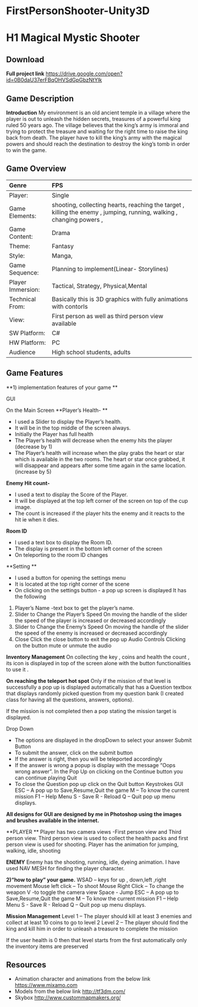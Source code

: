 # FirstPersonShooter-Unity3D


# H1 Magical Mystic Shooter

Download
------------------
**Full project link**
https://drive.google.com/open?id=0B0daU37erFBqOHVSdGpGbzNtYlk


Game Description
------------------

**Introduction**
	My environment is an old ancient temple in a village where the player is out to unleash the hidden secrets, treasures of a powerful king ruled 50 years ago. The village believes that the king’s army is immoral and trying to protect the treasure and waiting for the right time to raise the king back from death. The player have to kill the king’s army with the magical powers and should reach the destination to destroy the king’s tomb in order to win the game.

Game Overview
--------------

|Genre|	FPS|
|:---------|:-----|
|Player:	|Single|
|Game Elements:	|shooting, collecting hearts, reaching the target , killing the enemy , jumping, running, walking , changing powers , |changing player and enemy settings, teleporting |
|Game Content:	|Drama| 
|Theme:	|Fantasy|
|Style:	|Manga,|
|Game Sequence:	|Planning to implement(Linear- Storylines)|
|Player Immersion:	|Tactical, Strategy, Physical,Mental|
|Technical From:	|Basically this is 3D graphics with fully animations with contorls|
|View:	|First person as well as third person view available|
|SW Platform:	|C#|
|HW Platform:	|PC|
|Audience	|High school students,  adults |


Game Features
------------------

**1)	implementation features of your game **

GUI 

On the Main Screen 
**Player’s Health- **
*	I used a Slider to display the Player’s health. 
*	It will be in the top middle of the screen always.
*	Initially the Player has full health 
*	The Player’s health will decrease when the enemy hits the player (decrease by 1)
*	The Player’s health will increase when the play grabs the heart or star which is available in the two rooms. The heart or star once grabbed, it will disappear and appears after some time again in the same location. (increase by 5)

**Enemy Hit count-**
*	I used a text to display the Score of the Player.
*	It will be displayed at the top left corner of the screen on top of the cup image.
*	The count is increased if the player hits the enemy and it reacts to the hit ie when it dies.

**Room ID**
*	I used a text box to display the Room ID.
*	The display is present in the bottom left corner of the screen
*	On teleporting to the room ID changes

**Setting **
*	I used a button for opening the settings menu
*	It is located at the top right corner of the scene
*	On clicking on the settings button - a pop up screen is displayed
It has the following
1.	Player’s Name -text box to get the player’s name.
2.	Slider to Change the Player’s Speed 
    On moving the handle of the slider the speed of the player is increased or decreased accordingly 
3.	Slider to Change the Enemy’s Speed
On moving the handle of the slider the speed of the enemy is increased or decreased accordingly
4.	Close 
Click the close button to exit the pop up
       Audio Controls
	Clicking on the button mute or unmute the audio
	
**Inventory Management**
On collecting the key , coins and health the count , its icon is displayed in top of the screen alone with  the button functionalities to use it .


**On reaching the teleport hot spot**
Only if the mission of that level is successfully a pop up is displayed automatically that has a Question textbox that displays randomly picked question from my question bank (I created class for having all the questions, answers, options). 

If the mission is not completed then a pop stating the mission target is displayed.

Drop Down 
*	The options are displayed in the dropDown to select your answer
Submit Button
*	To submit the answer, click on the submit button
*	If the answer is right, then you will be teleported accordingly 
*	If the answer is wrong a popup is display with the message “Oops wrong answer”. In the Pop Up on clicking on the Continue button you can continue playing
Quit
*	To close the Question pop up click on the Quit button
Keystrokes GUI
	ESC – A pop up to Save,Resume,Quit the game 
	M – To know the current mission 
        F1 – Help Menu
        S   - Save
        R  - Reload
        Q – Quit pop up menu displays.


**All designs for GUI are designed by me in Photoshop using the images and brushes available in the internet.**

**PLAYER **
Player has two camera views -First person view and Third person view. Third person view is used to collect the health packs and first person view is used for shooting. Player has the animation for jumping, walking, idle, shooting


**ENEMY**
Enemy has the shooting, running, idle, dyeing animation. I have used NAV MESH  for finding the player character. 


**2)“how to play” your game.**
	WSAD – keys for up , down,left ,right movement
	Mouse left click – To shoot
	Mouse Right Click – To change the weapon
	V -to toggle the camera view
	Space - Jump
	ESC – A pop up to Save,Resume,Quit the game 
        M – To know the current mission 
        F1 – Help Menu
        S   - Save
        R  - Reload
        Q – Quit pop up menu displays.


**Mission Management**
Level 1 – The player should kill at least 3 enemies and collect at least 10 coins to go to level 2
Level 2 – The player should find the king and kill him in order to unleash a treasure to complete the mission


If the user health is 0 then that level starts from the first automatically only the inventory items are preserved



Resources
------------------

*	Animation character and animations from the below link
https://www.mixamo.com
*	Models from the below link
http://tf3dm.com/
*	Skybox
http://www.custommapmakers.org/
